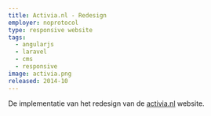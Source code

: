 ```yaml
---
title: Activia.nl - Redesign
employer: noprotocol
type: responsive website
tags:
  - angularjs
  - laravel
  - cms
  - responsive
image: activia.png
released: 2014-10
---
```


De implementatie van het redesign van de [activia.nl](http://activia.nl/) website.

